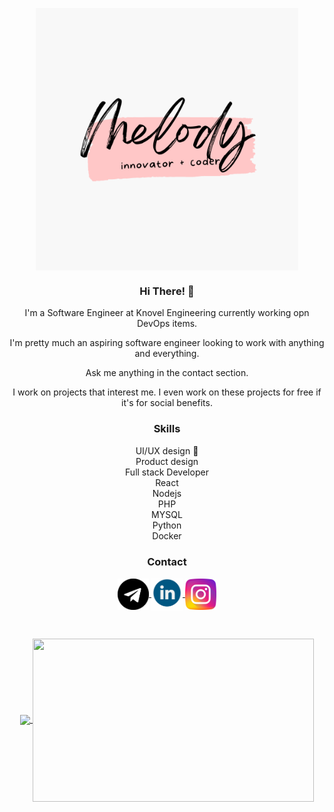<p align='center'><img src='./images/logo.png' align='center' width='420px'></img></p>

<h3 align="center"> Hi There! 👋 </h3>

<p align="center">
I'm a Software Engineer at Knovel Engineering currently working opn DevOps items.
</p>
<p align="center">
I'm pretty much an aspiring software engineer looking to work with anything and everything.
</p>
<p align="center">
Ask me anything in the contact section.
</p>
<p align="center">
I work on projects that interest me. I even work on these projects for free if it's for social benefits.
</p>


<h3 align="center">Skills </h3>
<p align ="center">
UI/UX design 🎨 <br/>
Product design <br/>
Full stack Developer <br/>
React <br/>
Nodejs <br/>
PHP <br/>
MYSQL <br/>
Python <br/>
Docker <br/>
</p>


<h3 align="center"> Contact </h3>
<p align="center">
<a href="https://t.me/caramel_melmel">
<img src='./images/telegram.png' align='center' width='50px'></img>
</a>
<a href="https://www.linkedin.com/in/melody-yun-341951179/">
<img src='./images/linkedin.png' align='center' width='50px'></img>
</a>
<a href="https://www.instagram.com/caramel.melmel/">
<img src='./images/instagram.png' align='center' width='50px'></img>
</a>
</p>
<br/>
<p align="center">
<a href="https://github.com/caramelmelmel/github-readme-stats">
  <img align="center" src="https://github-readme-stats.vercel.app/api/top-langs/?username=caramelmelmel&theme=dracula" />
</a>
<a href="https://github.com/caramelmelmel/github-readme-stats">
  <img align="center" width="450px" src="https://github-readme-stats.vercel.app/api?username=caramelmelmel&show_icons=true&theme=dracula" height="261px"/>
</a>
</p>

  






<!--
**caramelmelmel/caramelmelmel** is a ✨ _special_ ✨ repository because its `README.md` (this file) appears on your GitHub profile.

Here are some ideas to get you started:

- 🔭 I’m currently working on ...
- 🌱 I’m currently learning ...
- 👯 I’m looking to collaborate on ...
- 🤔 I’m looking for help with ...
- 💬 Ask me about ...
- 📫 How to reach me: ...
- 😄 Pronouns: ...
- ⚡ Fun fact: ...
-->
